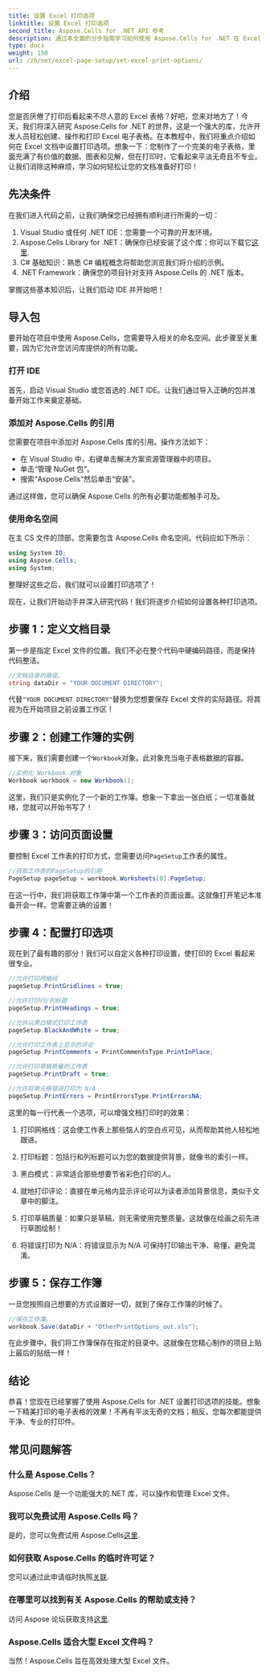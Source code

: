 ```yaml
---
title: 设置 Excel 打印选项
linktitle: 设置 Excel 打印选项
second_title: Aspose.Cells for .NET API 参考
description: 通过本全面的分步指南学习如何使用 Aspose.Cells for .NET 在 Excel 中设置打印选项。
type: docs
weight: 150
url: /zh/net/excel-page-setup/set-excel-print-options/
---
```

## 介绍

您是否厌倦了打印后看起来不尽人意的 Excel 表格？好吧，您来对地方了！今天，我们将深入研究 Aspose.Cells for .NET 的世界，这是一个强大的库，允许开发人员轻松创建、操作和打印 Excel 电子表格。在本教程中，我们将重点介绍如何在 Excel 文档中设置打印选项。想象一下：您制作了一个完美的电子表格，里面充满了有价值的数据、图表和见解，但在打印时，它看起来平淡无奇且不专业。让我们消除这种麻烦，学习如何轻松让您的文档准备好打印！ 

## 先决条件

在我们进入代码之前，让我们确保您已经拥有顺利进行所需的一切：

1. Visual Studio 或任何 .NET IDE：您需要一个可靠的开发环境。
2. Aspose.Cells Library for .NET：确保你已经安装了这个库；你可以下载它[这里](https://releases.aspose.com/cells/net/).
3. C# 基础知识：熟悉 C# 编程概念将帮助您浏览我们将介绍的示例。
4. .NET Framework：确保您的项目针对支持 Aspose.Cells 的 .NET 版本。
   
掌握这些基本知识后，让我们启动 IDE 并开始吧！

## 导入包

要开始在项目中使用 Aspose.Cells，您需要导入相关的命名空间。此步骤至关重要，因为它允许您访问库提供的所有功能。

### 打开 IDE

首先，启动 Visual Studio 或您首选的 .NET IDE。让我们通过导入正确的包并准备开始工作来奠定基础。

### 添加对 Aspose.Cells 的引用

您需要在项目中添加对 Aspose.Cells 库的引用。操作方法如下：

- 在 Visual Studio 中，右键单击解决方案资源管理器中的项目。
- 单击“管理 NuGet 包”。
- 搜索“Aspose.Cells”然后单击“安装”。 

通过这样做，您可以确保 Aspose.Cells 的所有必要功能都触手可及。

### 使用命名空间

在主 CS 文件的顶部，您需要包含 Aspose.Cells 命名空间。代码应如下所示：

```csharp
using System.IO;
using Aspose.Cells;
using System;
```

整理好这些之后，我们就可以设置打印选项了！

现在，让我们开始动手并深入研究代码！我们将逐步介绍如何设置各种打印选项。

## 步骤 1：定义文档目录

第一步是指定 Excel 文件的位置。我们不必在整个代码中硬编码路径，而是保持代码整洁。

```csharp
//文档目录的路径。
string dataDir = "YOUR DOCUMENT DIRECTORY";
```

代替`"YOUR DOCUMENT DIRECTORY"`替换为您想要保存 Excel 文件的实际路径。将其视为在开始项目之前设置工作区！

## 步骤 2：创建工作簿的实例

接下来，我们需要创建一个`Workbook`对象。此对象充当电子表格数据的容器。

```csharp
//实例化 Workbook 对象
Workbook workbook = new Workbook();
```

这里，我们只是实例化了一个新的工作簿。想象一下拿出一张白纸；一切准备就绪，您就可以开始书写了！

## 步骤 3：访问页面设置

要控制 Excel 工作表的打印方式，您需要访问`PageSetup`工作表的属性。

```csharp
//获取工作表的PageSetup的引用
PageSetup pageSetup = workbook.Worksheets[0].PageSetup;
```

在这一行中，我们将获取工作簿中第一个工作表的页面设置。这就像打开笔记本准备开会一样。您需要正确的设置！

## 步骤 4：配置打印选项

现在到了最有趣的部分！我们可以自定义各种打印设置，使打印的 Excel 看起来很专业。

```csharp
//允许打印网格线
pageSetup.PrintGridlines = true;

//允许打印行/列标题
pageSetup.PrintHeadings = true;

//允许以黑白模式打印工作表
pageSetup.BlackAndWhite = true;

//允许打印工作表上显示的评论
pageSetup.PrintComments = PrintCommentsType.PrintInPlace;

//允许打印草稿质量的工作表
pageSetup.PrintDraft = true;

//允许将单元格错误打印为 N/A
pageSetup.PrintErrors = PrintErrorsType.PrintErrorsNA;
```

这里的每一行代表一个选项，可以增强文档打印时的效果：

1. 打印网格线：这会使工作表上那些恼人的空白点可见，从而帮助其他人轻松地跟进。 
   
2. 打印标题：包括行和列标题可以为您的数据提供背景，就像书的索引一样。

3. 黑白模式：非常适合那些想要节省彩色打印的人。 

4. 就地打印评论：直接在单元格内显示评论可以为读者添加背景信息，类似于文章中的脚注。

5. 打印草稿质量：如果只是草稿，则无需使用完整质量。这就像在绘画之前先进行草图绘制！

6. 将错误打印为 N/A：将错误显示为 N/A 可保持打印输出干净、易懂，避免混淆。

## 步骤 5：保存工作簿

一旦您按照自己想要的方式设置好一切，就到了保存工作簿的时候了。

```csharp
//保存工作簿。
workbook.Save(dataDir + "OtherPrintOptions_out.xls");
```

在此步骤中，我们将工作簿保存在指定的目录中。这就像在您精心制作的项目上贴上最后的贴纸一样！

## 结论

恭喜！您现在已经掌握了使用 Aspose.Cells for .NET 设置打印选项的技能。想象一下精美打印的电子表格的效果！不再有平淡无奇的文档；相反，您每次都能提供干净、专业的打印件。 

## 常见问题解答

### 什么是 Aspose.Cells？  
Aspose.Cells 是一个功能强大的.NET 库，可以操作和管理 Excel 文件。

### 我可以免费试用 Aspose.Cells 吗？  
是的，您可以免费试用 Aspose.Cells[这里](https://releases.aspose.com/).

### 如何获取 Aspose.Cells 的临时许可证？  
您可以通过此申请临时执照[关联](https://purchase.aspose.com/temporary-license/).

### 在哪里可以找到有关 Aspose.Cells 的帮助或支持？  
访问 Aspose 论坛获取支持[这里](https://forum.aspose.com/c/cells/9).

### Aspose.Cells 适合大型 Excel 文件吗？  
当然！Aspose.Cells 旨在高效处理大型 Excel 文件。